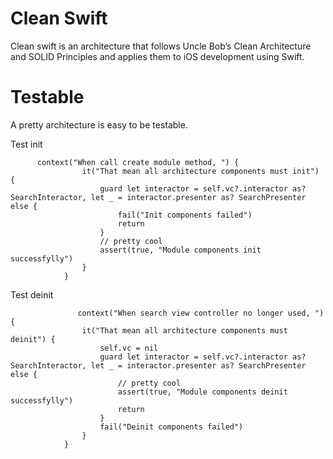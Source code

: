 # Clean Swift

Clean swift is an architecture that follows Uncle Bob’s Clean Architecture and SOLID Principles and applies them to iOS development using Swift.

# Testable 
A pretty architecture is easy to be testable.

Test init

```
      context("When call create module method, ") {
                it("That mean all architecture components must init") {
                    guard let interactor = self.vc?.interactor as? SearchInteractor, let _ = interactor.presenter as? SearchPresenter else {
                        fail("Init components failed")
                        return
                    }
                    // pretty cool
                    assert(true, "Module components init successfylly")
                }
            }
```

Test deinit

```
               context("When search view controller no longer used, ") {
                it("That mean all architecture components must deinit") {
                    self.vc = nil
                    guard let interactor = self.vc?.interactor as? SearchInteractor, let _ = interactor.presenter as? SearchPresenter else {
                        // pretty cool
                        assert(true, "Module components deinit successfylly")
                        return
                    }
                    fail("Deinit components failed")
                }
            }

